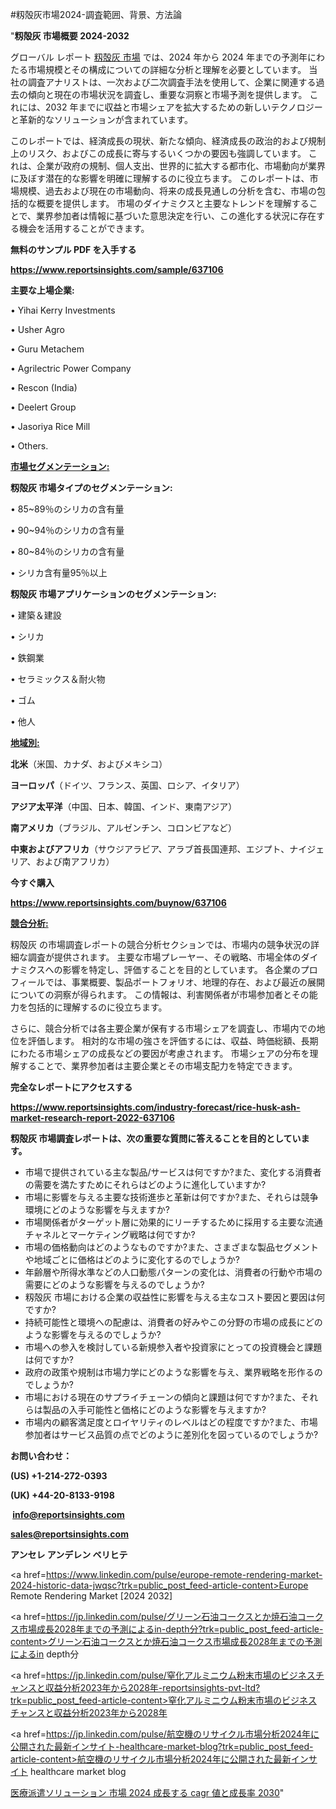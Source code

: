 #籾殻灰市場2024-調査範囲、背景、方法論

"<strong>籾殻灰 市場概要 2024-2032</strong>

グローバル レポート <a href=https://www.reportsinsights.com/sample/637106>籾殻灰 市場</a> では、2024 年から 2024 年までの予測年にわたる市場規模とその構成についての詳細な分析と理解を必要としています。 当社の調査アナリストは、一次および二次調査手法を使用して、企業に関連する過去の傾向と現在の市場状況を調査し、重要な洞察と市場予測を提供します。 これには、2032 年までに収益と市場シェアを拡大​​するための新しいテクノロジーと革新的なソリューションが含まれています。

このレポートでは、経済成長の現状、新たな傾向、経済成長の政治的および規制上のリスク、およびこの成長に寄与するいくつかの要因も強調しています。 これは、企業が政府の規制、個人支出、世界的に拡大する都市化、市場動向が業界に及ぼす潜在的な影響を明確に理解するのに役立ちます。 このレポートは、市場規模、過去および現在の市場動向、将来の成長見通しの分析を含む、市場の包括的な概要を提供します。 市場のダイナミクスと主要なトレンドを理解することで、業界参加者は情報に基づいた意思決定を行い、この進化する状況に存在する機会を活用することができます。

<strong><b>無料のサンプル PDF を入手する</b></strong>

<a href=https://www.reportsinsights.com/sample/637106><strong><u>https://www.reportsinsights.com/sample/637106</u></strong></a>

<strong>主要な上場企業:</strong>

• Yihai Kerry Investments

• Usher Agro

• Guru Metachem

• Agrilectric Power Company

• Rescon (India)

• Deelert Group

• Jasoriya Rice Mill

• Others.

<strong><u>市場セグメンテーション</u></strong><strong><u>:</u></strong>

<strong>籾殻灰 市場タイプのセグメンテーション:</strong>

• 85~89％のシリカの含有量

• 90~94％のシリカの含有量

• 80~84％のシリカの含有量

• シリカ含有量95％以上

<strong>籾殻灰 市場アプリケーションのセグメンテーション:</strong>

• 建築＆建設

• シリカ

• 鉄鋼業

• セラミックス＆耐火物

• ゴム

• 他人

<strong><u>地域別</u></strong><strong><u>:</u></strong>

<strong>北米</strong>（米国、カナダ、およびメキシコ）

<strong>ヨーロッパ</strong>（ドイツ、フランス、英国、ロシア、イタリア）

<strong>アジア太平洋</strong>（中国、日本、韓国、インド、東南アジア）

<strong>南アメリカ</strong>（ブラジル、アルゼンチン、コロンビアなど）

<strong>中東およびアフリカ</strong>（サウジアラビア、アラブ首長国連邦、エジプト、ナイジェリア、および南アフリカ）

<strong>今すぐ購入</strong>

<a href=https://www.reportsinsights.com/buynow/637106><strong><u>https://www.reportsinsights.com/buynow/637106</u></strong></a>

<strong><u>競合分析:</u></strong>

籾殻灰 の市場調査レポートの競合分析セクションでは、市場内の競争状況の詳細な調査が提供されます。 主要な市場プレーヤー、その戦略、市場全体のダイナミクスへの影響を特定し、評価することを目的としています。 各企業のプロフィールでは、事業概要、製品ポートフォリオ、地理的存在、および最近の展開についての洞察が得られます。 この情報は、利害関係者が市場参加者とその能力を包括的に理解するのに役立ちます。

さらに、競合分析では各主要企業が保有する市場シェアを調査し、市場内での地位を評価します。 相対的な市場の強さを評価するには、収益、時価総額、長期にわたる市場シェアの成長などの要因が考慮されます。 市場シェアの分布を理解することで、業界参加者は主要企業とその市場支配力を特定できます。

<strong>完全なレポートにアクセスする</strong>

<a href=https://www.reportsinsights.com/industry-forecast/rice-husk-ash-market-research-report-2022-637106><strong><u><b>https://www.reportsinsights.com/industry-forecast/rice-husk-ash-market-research-report-2022-637106</b></u></strong></a>

<strong><b>籾殻灰 市場調査レポートは、次の重要な質問に答えることを目的としています。</b></strong>
<ul>
  <li>市場で提供されている主な製品/サービスは何ですか?また、変化する消費者の需要を満たすためにそれらはどのように進化していますか?</li>
  <li>市場に影響を与える主要な技術進歩と革新は何ですか?また、それらは競争環境にどのような影響を与えますか?</li>
  <li>市場関係者がターゲット層に効果的にリーチするために採用する主要な流通チャネルとマーケティング戦略は何ですか?</li>
  <li>市場の価格動向はどのようなものですか?また、さまざまな製品セグメントや地域ごとに価格はどのように変化するのでしょうか?</li>
  <li>年齢層や所得水準などの人口動態パターンの変化は、消費者の行動や市場の需要にどのような影響を与えるのでしょうか?</li>
  <li>籾殻灰 市場における企業の収益性に影響を与える主なコスト要因と要因は何ですか?</li>
  <li>持続可能性と環境への配慮は、消費者の好みやこの分野の市場の成長にどのような影響を与えるのでしょうか?</li>
  <li>市場への参入を検討している新規参入者や投資家にとっての投資機会と課題は何ですか?</li>
  <li>政府の政策や規制は市場力学にどのような影響を与え、業界戦略を形作るのでしょうか?</li>
  <li>市場における現在のサプライチェーンの傾向と課題は何ですか?また、それらは製品の入手可能性と価格にどのような影響を与えますか?</li>
  <li>市場内の顧客満足度とロイヤリティのレベルはどの程度ですか?また、市場参加者はサービス品質の点でどのように差別化を図っているのでしょうか?</li>
</ul>
<strong>お問い合わせ：</strong>

<strong>(US) +1-214-272-0393</strong>

<strong>(UK) +44-20-8133-9198</strong>

<strong> </strong><a href=info@reportsinsights.com><strong><u>info@reportsinsights.com</u></strong></a>

<a href=sales@reportsinsights.com><strong><u>sales@reportsinsights.com</u></strong></a>

<strong>アンセレ アンデレン ベリヒテ</strong>

<a href=https://www.linkedin.com/pulse/europe-remote-rendering-market-2024-historic-data-jwqsc?trk=public_post_feed-article-content>Europe Remote Rendering Market [2024 2032]</a>

<a href=https://jp.linkedin.com/pulse/グリーン石油コークスとか焼石油コークス市場成長2028年までの予測によるin-depth分?trk=public_post_feed-article-content>グリーン石油コークスとか焼石油コークス市場成長2028年までの予測によるin depth分</a>

<a href=https://jp.linkedin.com/pulse/窒化アルミニウム粉末市場のビジネスチャンスと収益分析2023年から2028年-reportsinsights-pvt-ltd?trk=public_post_feed-article-content>窒化アルミニウム粉末市場のビジネスチャンスと収益分析2023年から2028年</a>

<a href=https://jp.linkedin.com/pulse/航空機のリサイクル市場分析2024年に公開された最新インサイト-healthcare-market-blog?trk=public_post_feed-article-content>航空機のリサイクル市場分析2024年に公開された最新インサイト healthcare market blog</a>

<a href=https://www.linkedin.com/pulse/医療派遣ソリューション-市場-2024-成長する-cagr-値と成長率-2030-community-market-research-f9q1f/>医療派遣ソリューション 市場 2024 成長する cagr 値と成長率 2030</a>"
